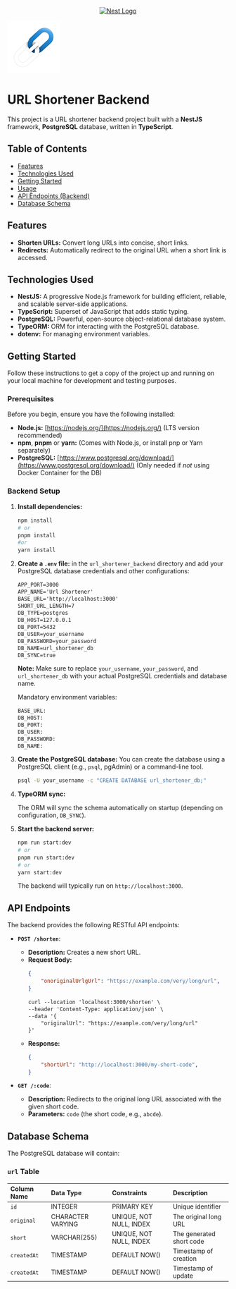 <p align="center">
  <a href="http://nestjs.com/" target="blank"><img src="https://nestjs.com/img/logo-small.svg" width="120" alt="Nest Logo" /></a>
</p>

[circleci-image]: https://img.shields.io/circleci/build/github/nestjs/nest/master?token=abc123def456
[circleci-url]: https://circleci.com/gh/nestjs/nest
![Logo](https://github.com/artak-petrosyan/url_shortener_app/blob/main/url_shortener_frontend/public/logo_small.png?raw=true)
# URL Shortener Backend

This project is a URL shortener backend project built with a **NestJS** framework, **PostgreSQL** database, written in **TypeScript**.

## Table of Contents

  * [Features](#features)
  * [Technologies Used](#technologies-used)
  * [Getting Started](#getting-started)
  * [Usage](#usage)
  * [API Endpoints (Backend)](#api-endpoints-backend)
  * [Database Schema](#database-schema)

## Features

  * **Shorten URLs:** Convert long URLs into concise, short links.
  * **Redirects:** Automatically redirect to the original URL when a short link is accessed.

## Technologies Used

  * **NestJS:** A progressive Node.js framework for building efficient, reliable, and scalable server-side applications.
  * **TypeScript:** Superset of JavaScript that adds static typing.
  * **PostgreSQL:** Powerful, open-source object-relational database system.
  * **TypeORM:** ORM for interacting with the PostgreSQL database.
  * **dotenv:** For managing environment variables.
 

## Getting Started

Follow these instructions to get a copy of the project up and running on your local machine for development and testing purposes.

### Prerequisites

Before you begin, ensure you have the following installed:

  * **Node.js:** [https://nodejs.org/](https://nodejs.org/) (LTS version recommended)
  * **npm**, **pnpm** or **yarn:** (Comes with Node.js, or install pnp or Yarn separately)
  * **PostgreSQL:** [https://www.postgresql.org/download/](https://www.postgresql.org/download/) (Only needed if *not* using Docker Container for the DB)

### Backend Setup

1.  **Install dependencies:**

    ```bash
    npm install
    # or
    pnpm install
    #or
    yarn install
    ```

3.  **Create a `.env` file:** in the `url_shortener_backend` directory and add your PostgreSQL database credentials and other configurations:

    ```env
    APP_PORT=3000
    APP_NAME='Url Shortener'
    BASE_URL='http://localhost:3000'
    SHORT_URL_LENGTH=7
    DB_TYPE=postgres
    DB_HOST=127.0.0.1
    DB_PORT=5432
    DB_USER=your_username
    DB_PASSWORD=your_password
    DB_NAME=url_shortener_db
    DB_SYNC=true
    ```

    **Note:** Make sure to replace `your_username`, `your_password`, and `url_shortener_db` with your actual PostgreSQL credentials and database name.

    Mandatory environment variables:

    ```env
    BASE_URL:
    DB_HOST:
    DB_PORT:
    DB_USER:
    DB_PASSWORD:
    DB_NAME:
    ```

4.  **Create the PostgreSQL database:**
    You can create the database using a PostgreSQL client (e.g., `psql`, pgAdmin) or a command-line tool.

    ```bash
    psql -U your_username -c "CREATE DATABASE url_shortener_db;"
    ```

5.  **TypeORM sync:**

    The ORM will sync the schema automatically on startup (depending on configuration, `DB_SYNC`).

6.  **Start the backend server:**

    ```bash
    npm run start:dev
    # or
    pnpm run start:dev
    # or
    yarn start:dev
    ```

    The backend will typically run on `http://localhost:3000`.

## API Endpoints

The backend provides the following RESTful API endpoints:

  * **`POST /shorten`**:

      * **Description:** Creates a new short URL.
      * **Request Body:**
        ```json
        {
            "onoriginalUrlgUrl": "https://example.com/very/long/url",
        }
        ```
        ```cURL
        curl --location 'localhost:3000/shorten' \
        --header 'Content-Type: application/json' \
        --data '{
            "originalUrl": "https://example.com/very/long/url"
        }'
        ```
      * **Response:**
        ```json
        {
            "shortUrl": "http://localhost:3000/my-short-code",
        }
        ```

  * **`GET /:code`**:

      * **Description:** Redirects to the original long URL associated with the given short code.
      * **Parameters:** `code` (the short code, e.g., `abcde`).

## Database Schema

The PostgreSQL database will contain:

### `url` Table

| Column Name | Data Type | Constraints | Description              |
| :---------- | :-------- | :---------- | :----------------------- |
| `id`        | INTEGER      | PRIMARY KEY | Unique identifier        |
| `original`  | CHARACTER VARYING      | UNIQUE, NOT NULL, INDEX   | The original long URL    |
| `short`| VARCHAR(255)      | UNIQUE, NOT NULL, INDEX   | The generated short code |
| `createdAt`| TIMESTAMP | DEFAULT NOW() | Timestamp of creation |
| `createdAt`| TIMESTAMP | DEFAULT NOW() | Timestamp of update |
